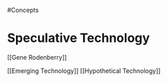 #Concepts 
# Speculative Technology



[[Gene Rodenberry]]


[[Emerging Technology]]
[[Hypothetical Technology]]